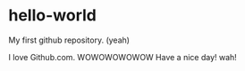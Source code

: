 # hello-world
My first github repository. (yeah)

I love Github.com.
WOWOWOWOWOW
Have a nice day! wah!

